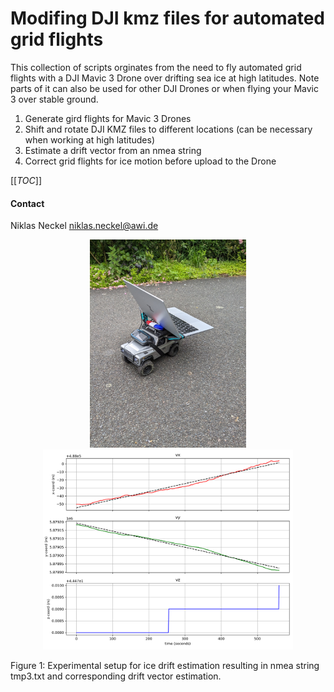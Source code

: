 # Modifing DJI kmz files for automated grid flights

This collection of scripts orginates from the need to fly automated grid flights with a DJI Mavic 3 Drone over drifting sea ice at high latitudes. Note parts of it can also be used for other DJI Drones or when flying your Mavic 3 over stable ground.

1. Generate gird flights for Mavic 3 Drones
2. Shift and rotate DJI KMZ files to different locations (can be necessary when working at high latitudes)
3. Estimate a drift vector from an nmea string
4. Correct grid flights for ice motion before upload to the Drone

[[_TOC_]]

#### Contact

Niklas Neckel <niklas.neckel@awi.de>

<p align="center">
  <img src="drift_car.jpg" width="250" title="hover text">
  <img src="drift_trend.png" width="400" alt="accessibility text">
  <figcaption>Figure 1: Experimental setup for ice drift estimation resulting in nmea string tmp3.txt and corresponding drift vector estimation.</figcaption>
</p>
